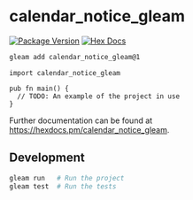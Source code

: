 # calendar_notice_gleam

[![Package Version](https://img.shields.io/hexpm/v/calendar_notice_gleam)](https://hex.pm/packages/calendar_notice_gleam)
[![Hex Docs](https://img.shields.io/badge/hex-docs-ffaff3)](https://hexdocs.pm/calendar_notice_gleam/)

```sh
gleam add calendar_notice_gleam@1
```
```gleam
import calendar_notice_gleam

pub fn main() {
  // TODO: An example of the project in use
}
```

Further documentation can be found at <https://hexdocs.pm/calendar_notice_gleam>.

## Development

```sh
gleam run   # Run the project
gleam test  # Run the tests
```
